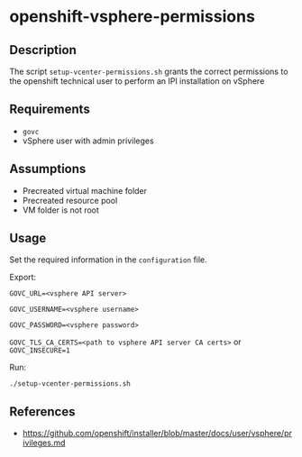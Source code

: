 # openshift-vsphere-permissions


## Description

The script `setup-vcenter-permissions.sh` grants the correct permissions to the openshift technical user to perform an IPI installation on vSphere


## Requirements

* `govc`
* vSphere user with admin privileges


## Assumptions

* Precreated virtual machine folder
* Precreated resource pool
* VM folder is not root


## Usage

Set the required information in the `configuration` file.

Export:

`GOVC_URL=<vsphere API server>`

`GOVC_USERNAME=<vsphere username>`

`GOVC_PASSWORD=<vsphere password>`

`GOVC_TLS_CA_CERTS=<path to vsphere API server CA certs>` or `GOVC_INSECURE=1`

Run:
```
./setup-vcenter-permissions.sh
```


## References

* https://github.com/openshift/installer/blob/master/docs/user/vsphere/privileges.md
